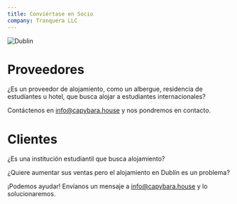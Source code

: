 ```yaml
---
title: Conviértase en Socio
company: Tranquera LLC
---
```


![Dublin](/assets/partners/dublin.jpg)

# Proveedores

¿Es un proveedor de alojamiento, como un albergue, residencia de estudiantes u hotel, que busca alojar a estudiantes internacionales?

Contáctenos en info@capybara.house y nos pondremos en contacto.


# Clientes

¿Es una institución estudiantil que busca alojamiento?

¿Quiere aumentar sus ventas pero el alojamiento en Dublín es un problema?

¡Podemos ayudar! Envíanos un mensaje a info@capybara.house y lo solucionaremos.
